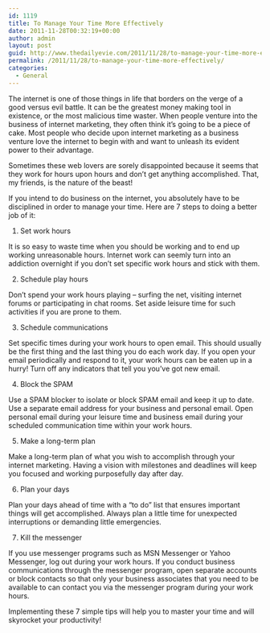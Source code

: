 ```yaml
---
id: 1119
title: To Manage Your Time More Effectively
date: 2011-11-28T00:32:19+00:00
author: admin
layout: post
guid: http://www.thedailyevie.com/2011/11/28/to-manage-your-time-more-effectively/
permalink: /2011/11/28/to-manage-your-time-more-effectively/
categories:
  - General
---
```

The internet is one of those things in life that borders on the verge of a good versus evil battle. It can be the greatest money making tool in existence, or the most malicious time waster. When people venture into the business of internet marketing, they often think it’s going to be a piece of cake. Most people who decide upon internet marketing as a business venture love the internet to begin with and want to unleash its evident power to their advantage. 

Sometimes these web lovers are sorely disappointed because it seems that they work for hours upon hours and don’t get anything accomplished. That, my friends, is the nature of the beast! 

If you intend to do business on the internet, you absolutely have to be disciplined in order to manage your time. Here are 7 steps to doing a better job of it: 

1. Set work hours 

It is so easy to waste time when you should be working and to end up working unreasonable hours. Internet work can seemly turn into an addiction overnight if you don’t set specific work hours and stick with them. 

2. Schedule play hours 

Don’t spend your work hours playing – surfing the net, visiting internet forums or participating in chat rooms. Set aside leisure time for such activities if you are prone to them. 

3. Schedule communications

Set specific times during your work hours to open email. This should usually be the first thing and the last thing you do each work day. If you open your email periodically and respond to it, your work hours can be eaten up in a hurry! Turn off any indicators that tell you you’ve got new email. 

4. Block the SPAM

Use a SPAM blocker to isolate or block SPAM email and keep it up to date. Use a separate email address for your business and personal email. Open personal email during your leisure time and business email during your scheduled communication time within your work hours. 

5. Make a long-term plan 

Make a long-term plan of what you wish to accomplish through your internet marketing. Having a vision with milestones and deadlines will keep you focused and working purposefully day after day. 

6. Plan your days 

Plan your days ahead of time with a “to do” list that ensures important things will get accomplished. Always plan a little time for unexpected interruptions or demanding little emergencies. 

7. Kill the messenger 

If you use messenger programs such as MSN Messenger or Yahoo Messenger, log out during your work hours. If you conduct business communications through the messenger program, open separate accounts or block contacts so that only your business associates that you need to be available to can contact you via the messenger program during your work hours. 

Implementing these 7 simple tips will help you to master your time and will skyrocket your productivity!
